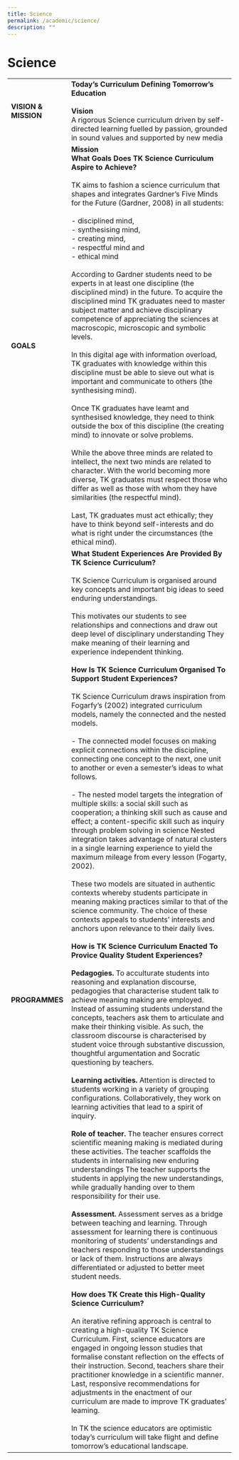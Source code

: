 ```yaml
---
title: Science
permalink: /academic/science/
description: ""
---
```

# Science
|                  |                        |
|------------------|---------------------|
| **VISION & MISSION** | **Today’s Curriculum Defining Tomorrow’s Education**<br><br>**Vision**<br>A rigorous Science curriculum driven by self-directed learning fuelled by passion, grounded in sound values and supported by new media                               |
| **GOALS**        | **Mission**<br>**What Goals Does TK Science Curriculum Aspire to Achieve?**<br><br>TK aims to fashion a science curriculum that shapes and integrates Gardner’s Five Minds for the Future (Gardner, 2008) in all students:<br><br>- disciplined mind,<br>- synthesising mind,<br>- creating mind,<br>- respectful mind and<br>- ethical mind<br><br>According to Gardner students need to be experts in at least one discipline (the disciplined mind) in the future. To acquire the disciplined mind TK graduates need to master subject matter and achieve disciplinary competence of appreciating the sciences at macroscopic, microscopic and symbolic levels.<br><br>In this digital age with information overload, TK graduates with knowledge within this discipline must be able to sieve out what is important and communicate to others (the synthesising mind).<br><br>Once TK graduates have leamt and synthesised knowledge, they need to think outside the box of this discipline (the creating mind) to innovate or solve problems.<br><br>While the above three minds are related to intellect, the next two minds are related to character. With the world becoming more diverse, TK graduates must respect those who differ as well as those with whom they have similarities (the respectful mind).<br><br>Last, TK graduates must act ethically; they have to think beyond self-interests and do what is right under the circumstances (the ethical mind).                                                      |
| **PROGRAMMES**       | **What Student Experiences Are Provided By TK Science Curriculum?**<br><br>TK Science Curriculum is organised around key concepts and important big ideas to seed enduring understandings.<br><br>This motivates our students to see relationships and connections and draw out deep level of disciplinary understanding  They make meaning of their learning and experience independent thinking.<br><br>**How Is TK Science Curriculum Organised To Support Student Experiences?**<br><br>TK Science Curriculum draws inspiration from Fogarfy’s (2002) integrated curriculum models, namely the connected and the nested models.<br><br>- The connected model focuses on making explicit connections within the discipline, connecting one concept to the next, one unit to another or even a semester’s ideas to what follows.<br><br>- The nested model targets the integration of multiple skills: a social skill such as cooperation; a thinking skill such as cause and effect; a content-specific skill such as inquiry through problem solving in science  Nested integration takes advantage of natural clusters in a single learning experience to yield the maximum mileage from every lesson (Fogarty, 2002).<br><br>These two models are situated in authentic contexts whereby students participate in meaning making practices similar to that of the science community. The choice of these contexts appeals to students’ interests and anchors upon relevance to their daily lives.<br><br>**How is TK Science Curriculum Enacted To Provice Quality Student Experiences?**<br><br>**Pedagogies.** To acculturate students into reasoning and explanation discourse, pedagogies that characterise student talk to achieve meaning making are employed. Instead of assuming students understand the concepts, teachers ask them to articulate and make their thinking visible. As such, the classroom discourse is characterised by student voice through substantive discussion, thoughtful argumentation and Socratic questioning by teachers.<br><br>**Learning activities.** Attention is directed to students working in a variety of grouping configurations. Collaboratively, they work on learning activities that lead to a spirit of inquiry.<br><br>**Role of teacher.** The teacher ensures correct scientific meaning making is mediated during these activities. The teacher scaffolds the students in internalising new enduring understandings  The teacher supports the students in applying the new understandings, while gradually handing over to them responsibility for their use.<br><br>**Assessment.** Assessment serves as a bridge between teaching and learning. Through assessment for learning there is continuous monitoring of students’ understandings and teachers responding to those understandings or lack of them. Instructions are always differentiated or adjusted to better meet student needs.<br><br>**How does TK Create this High-Quality Science Curriculum?**<br><br>An iterative refining approach is central to creating a high-quality TK Science Curriculum. First, science educators are engaged in ongoing lesson studies that formalise constant reflection on the effects of their instruction. Second, teachers share their practitioner knowledge in a scientific manner. Last, responsive recommendations for adjustments in the enactment of our curriculum are made to improve TK graduates’ leaming.<br><br>In TK the science educators are optimistic today’s curriculum will take flight and define tomorrow’s educational landscape. |